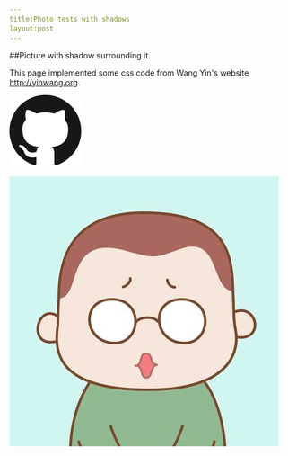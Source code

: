 ```yaml
---
title:Photo tests with shadows
layout:post
---
```

##Picture with shadow surrounding it.

This page implemented some css code from Wang Yin's website <link>http://yinwang.org</link>.</p>
<p><img src=/public/assets/1446323126_github.png></p>
<p><img src=/public/assets/IMG_2195.jpg></p>
